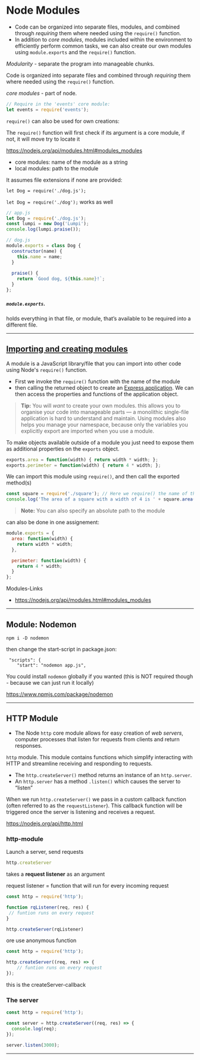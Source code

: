 # Node Modules

- Code can be organized into separate files, modules, and combined through *requiring* them where needed using the `require()` function.
- In addition to *core modules*, modules included within the environment to efficiently perform common tasks, we can also create our own modules using `module.exports` and the `require()` function.

*Modularity* - separate the program into manageable chunks.

Code is organized into separate files and combined through *requiring* them where needed using the `require()` function.

 *core modules* - part of node. 

```js
// Require in the 'events' core module:
let events = require('events');
```

`require()` can also be used for own creations:

The `require()` function will first check if its argument is a core module, if not, it will move try to locate it

https://nodejs.org/api/modules.html#modules_modules

- core modules: name of the module as a string
- local modules: path to the module

It assumes file extensions if none are provided: 

`let Dog = require('./dog.js');`

`let Dog = require('./dog');` works as well

```js
// app.js
let Dog = require('./dog.js');
const lumpi = new Dog('Lumpi');
console.log(lumpi.praise());
```



```js
// dog.js
module.exports = class Dog {
  constructor(name) {
    this.name = name;
  }
 
  praise() {
    return `Good dog, ${this.name}!`;
  }
};
```



##### `module.exports`.

holds everything in that file, or module, that’s available to be required into a different file.

------



## [Importing and creating modules](https://developer.mozilla.org/en-US/docs/Learn/Server-side/Express_Nodejs/Introduction#importing_and_creating_modules)

A module is a JavaScript library/file that you can import into other code using Node's `require()` function. 

- First we invoke the `require()` function with the name of the module
- then calling the returned object to create an [Express application](https://expressjs.com/en/4x/api.html#app). We can then access the properties and functions of the application object.

> **Tip:** You will *want* to create your own modules. this allows you to organise your code into manageable parts — a monolithic single-file application is hard to understand and maintain. Using modules also helps you manage your namespace, because only the variables you explicitly export are imported when you use a module.

To make objects available outside of a module you just need to expose them as additional properties on the `exports` object. 

```js
exports.area = function(width) { return width * width; };
exports.perimeter = function(width) { return 4 * width; };
```

We can import this module using `require()`, and then call the exported method(s) 

```js
const square = require('./square'); // Here we require() the name of the file without the (optional) .js file extension
console.log('The area of a square with a width of 4 is ' + square.area(4));
```

> **Note:** You can also specify an absolute path to the module

can also be done in one assignement:

```js
module.exports = {
  area: function(width) {
    return width * width;
  },

  perimeter: function(width) {
    return 4 * width;
  }
};
```

Modules-Links

- https://nodejs.org/api/modules.html#modules_modules

  

------

## Module: Nodemon

```
npm i -D nodemon
```

then change the start-script in package.json:

```
 "scripts": {
    "start": "nodemon app.js",
```

You could install `nodemon` globally if you wanted (this is NOT required though - because we can just run it locally)

https://www.npmjs.com/package/nodemon

------

## HTTP Module

- The Node `http` core module allows for easy creation of *web servers*, computer processes that listen for requests from clients and return responses.

`http` module. This module contains functions which simplify interacting with HTTP and streamline receiving and responding to requests.

- The `http.createServer()` method returns an instance of an `http.server`.
- An `http.server` has a method `.listen()` which causes the server to “listen” 

 When we run `http.createServer()` we pass in a custom callback function (often referred to as the `requestListener`). This callback function will be triggered once the server is listening and receives a request.

https://nodejs.org/api/http.html

### http-module

Launch a server, send requests

```js
http.createServer
```

takes a **request listener** as an argument

request listener = function that will run for every incoming request

```js
const http = require('http');

function rqListener(req, res) {
 // funtion runs on every request
}

http.createServer(rqListener)
```

 ore use anonymous function

```js
const http = require('http');

http.createServer((req, res) => {
    // funtion runs on every request
});
```

this is the createServer-callback

### The server

```js
const http = require('http');

const server = http.createServer((req, res) => {
  console.log(req);
});

server.listen(3000);
```

------


